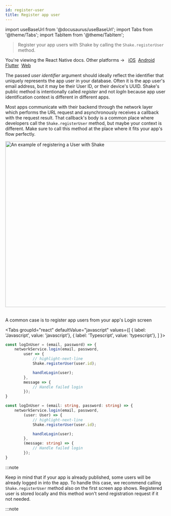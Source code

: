 ```yaml
---
id: register-user
title: Register app user
---
```

import useBaseUrl from '@docusaurus/useBaseUrl';
import Tabs from '@theme/Tabs';
import TabItem from '@theme/TabItem';

>Register your app users with Shake by calling the `Shake.registerUser` method.

<p class="p2 mt-40">You're viewing the React Native docs. Other platforms → &nbsp;
<a href="/docs/ios/users/register-user/">iOS</a>&nbsp; 
<a href="/docs/android/users/register-user/">Android</a>&nbsp;
<a href="/docs/flutter/users/register-user/">Flutter</a>&nbsp;  
<a href="/docs/web/users/register-user/">Web</a>&nbsp;
</p>


The passed _user identifier_ argument should ideally reflect the identifier that uniquely represents the app user in your database.
Often it is the app user's email address, but it may be their User ID, or their device's UUID.
Shake's public method is intentionally
called _register_ and not _logIn_ because app user identification context is different in different apps.

Most apps communicate with their backend through the network layer
which performs the URL request and asynchronously receives a callback with the request result.
That callback's body is a common place where developers call the `Shake.registerUser` method,
but maybe your context is different.
Make sure to call this method at the place where it fits your app's flow perfectly.

<table class="media-container mt-50">
<img
  alt="An example of registering a User with Shake"
  width="520"
  src={useBaseUrl('screens/register-user-flow.svg')}
/>
</table>
<p class="p2 center-align mb-50">A common case is to register app users from your app's Login screen</p>

<Tabs
groupId="react"
defaultValue="javascript"
values={[
{ label: 'Javascript', value: 'javascript'},
{ label: 'Typescript', value: 'typescript'},
]
}>

<TabItem value="javascript">

```javascript title="index.js"
const logInUser = (email, password) => {
    networkService.login(email, password,
        user => {
            // highlight-next-line
            Shake.registerUser(user.id);

            handleLogin(user);
        },
        message => {
            // Handle failed login
        });
}
```

</TabItem>

<TabItem value="typescript">

```typescript title="index.ts"
const logInUser = (email: string, password: string) => {
    networkService.login(email, password,
        (user: User) => {
            // highlight-next-line
            Shake.registerUser(user.id);

            handleLogin(user);
        },
        (message: string) => {
            // Handle failed login
        });
}
```

</TabItem>
</Tabs>

:::note

Keep in mind that if your app is already published, some users will be already logged in into the app.
To handle this case, we recommend calling `Shake.registerUser` method also on the first screen app shows.
Registered user is stored locally and this method won't send registration request if it not needed.

:::note
